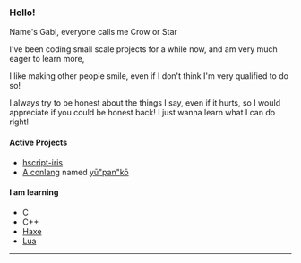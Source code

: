 ### Hello!

Name's Gabi, everyone calls me Crow or Star

I've been coding small scale projects for a while now, and am very much eager to learn more,

I like making other people smile, even if I don't think I'm very qualified to do so!

I always try to be honest about the things I say, even if it hurts,
so I would appreciate if you could be honest back! I just wanna learn what I can do right!

#### Active Projects

- [hscript-iris](https://github.com/crowplexus/hscript-iris)
- [A conlang](https://en.wikipedia.org/wiki/Constructed_language) named [yū"pan"kō](https://github.com/crowplexus/yu-pan-ko)

#### I am learning
- C
- C++
- [Haxe](https://haxe.org/)
- [Lua](https://www.lua.org/)

---

